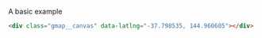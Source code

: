 A basic example 

```html
<div class="gmap__canvas" data-latlng="-37.798535, 144.960605"></div>
```
<div class="gmap__canvas" data-latlng="-37.798535, 144.960605"></div>
